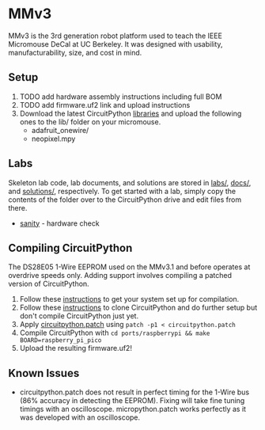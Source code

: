 # MMv3

MMv3 is the 3rd generation robot platform used to teach the IEEE Micromouse DeCal at UC Berkeley. It was designed with usability, manufacturability, size, and cost in mind.

## Setup

1. TODO add hardware assembly instructions including full BOM
2. TODO add firmware.uf2 link and upload instructions
3. Download the latest CircuitPython [libraries](https://circuitpython.org/libraries) and upload the following ones to the lib/ folder on your micromouse.
	* adafruit_onewire/
	* neopixel.mpy

## Labs

Skeleton lab code, lab documents, and solutions are stored in [labs/](labs/), [docs/](docs/), and [solutions/](solutions/), respectively. To get started with a lab, simply copy the contents of the folder over to the CircuitPython drive and edit files from there.

* [sanity](docs/sanity.md) - hardware check

## Compiling CircuitPython

The DS28E05 1-Wire EEPROM used on the MMv3.1 and before operates at overdrive speeds only. Adding support involves compiling a patched version of CircuitPython.

1. Follow these [instructions](https://learn.adafruit.com/building-circuitpython/introduction) to get your system set up for compilation.
2. Follow these [instructions](https://learn.adafruit.com/building-circuitpython/build-circuitpython) to clone CircuitPython and do further setup but don't compile CircuitPython just yet.
3. Apply [circuitpython.patch](circuitpython.patch) using `patch -p1 < circuitpython.patch`
4. Compile CircuitPython with `cd ports/raspberrypi && make  BOARD=raspberry_pi_pico`
5. Upload the resulting firmware.uf2!

## Known Issues

* circuitpython.patch does not result in perfect timing for the 1-Wire bus (86% accuracy in detecting the EEPROM). Fixing will take fine tuning timings with an oscilloscope. micropython.patch works perfectly as it was developed with an oscilloscope.